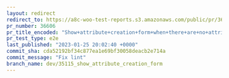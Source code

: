 ```yaml
---
layout: redirect
redirect_to: https://a8c-woo-test-reports.s3.amazonaws.com/public/pr/36606/e2e/index.html
pr_number: 36606
pr_title_encoded: "Show+attribute+creation+form+when+there+are+no+attributes"
pr_test_type: e2e
last_published: "2023-01-25 20:02:40 +0000"
commit_sha: cda52192bf34c877ea1e69bf30058deacb2e714a
commit_message: "Fix lint"
branch_name: dev/35115_show_attribute_creation_form
---
```

